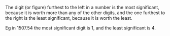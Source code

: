 The digit (or figure) furthest to the left in a number is the most
significant, because it is worth more than any of the other digits, and
the one furthest to the right is the least significant, because it is
worth the least.

Eg in 1507.54 the most significant digit is 1, and the least significant
is 4.
